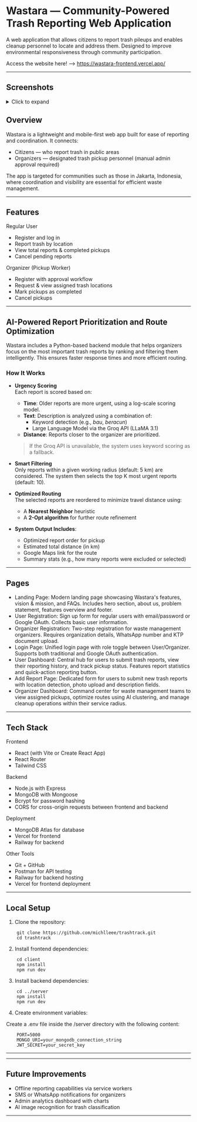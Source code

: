 # Wastara — Community-Powered Trash Reporting Web Application

A web application that allows citizens to report trash pileups and enables cleanup personnel to locate and address them. Designed to improve environmental responsiveness through community participation.

Access the website here! --> https://wastara-frontend.vercel.app/

---

## Screenshots

<details>
<summary>Click to expand</summary>

**Landing Page**  
<img width="1911" height="906" alt="Landing Page" src="https://github.com/user-attachments/assets/be9045cd-b3dc-478f-8498-cb0a87b3358b" />

**User Dashboard**  
<img width="1911" height="904" alt="User Dashboard" src="https://github.com/user-attachments/assets/88630113-3ef1-4196-9d36-387d683073da" />

**Organizer Dashboard**  
<img width="1901" height="902" alt="Organizer Dashboard" src="https://github.com/user-attachments/assets/484230f5-707d-482f-80bd-5cdfd015f63e" />

</details>

## Overview

Wastara is a lightweight and mobile-first web app built for ease of reporting and coordination. It connects:

- Citizens — who report trash in public areas
- Organizers — designated trash pickup personnel (manual admin approval required)

The app is targeted for communities such as those in Jakarta, Indonesia, where coordination and visibility are essential for efficient waste management.

---

## Features

Regular User

- Register and log in
- Report trash by location
- View total reports & completed pickups
- Cancel pending reports

Organizer (Pickup Worker)

- Register with approval workflow
- Request & view assigned trash locations
- Mark pickups as completed
- Cancel pickups

---

## AI-Powered Report Prioritization and Route Optimization

Wastara includes a Python-based backend module that helps organizers focus on the most important trash reports by ranking and filtering them intelligently. This ensures faster response times and more efficient routing.

### How It Works

- **Urgency Scoring**  
  Each report is scored based on:
  - **Time**: Older reports are more urgent, using a log-scale scoring model.
  - **Text**: Description is analyzed using a combination of:
    - Keyword detection (e.g., *bau*, *beracun*)
    - Large Language Model via the Groq API (LLaMA 3.1)
  - **Distance**: Reports closer to the organizer are prioritized.

  > If the Groq API is unavailable, the system uses keyword scoring as a fallback.

- **Smart Filtering**  
  Only reports within a given working radius (default: 5 km) are considered. The system then selects the top K most urgent reports (default: 10).

- **Optimized Routing**  
  The selected reports are reordered to minimize travel distance using:
  - A **Nearest Neighbor** heuristic
  - A **2-Opt algorithm** for further route refinement

- **System Output Includes**:
  - Optimized report order for pickup
  - Estimated total distance (in km)
  - Google Maps link for the route
  - Summary stats (e.g., how many reports were excluded or selected)

---

## Pages

- Landing Page:
Modern landing page showcasing Wastara's features, vision & mission, and FAQs. Includes hero section, about us, problem statement, features overview and footer.
- User Registration:
Sign up form for regular users with email/password or Google OAuth. Collects basic user information.
- Organizer Registration:
Two-step registration for waste management organizers. Requires organization details, WhatsApp number and KTP document upload.
- Login Page:
Unified login page with role toggle between User/Organizer. Supports both traditional and Google OAuth authentication.
- User Dashboard:
Central hub for users to submit trash reports, view their reporting history, and track pickup status. Features report statistics and quick-action reporting button.
- Add Report Page:
Dedicated form for users to submit new trash reports with location detection, photo upload and description fields.
- Organizer Dashboard:
Command center for waste management teams to view assigned pickups, optimize routes using AI clustering, and manage cleanup operations within their service radius.

---

## Tech Stack

Frontend

- React (with Vite or Create React App)
- React Router
- Tailwind CSS

Backend
- Node.js with Express
- MongoDB with Mongoose
- Bcrypt for password hashing
- CORS for cross-origin requests between frontend and backend

Deployment
- MongoDB Atlas for database
- Vercel for frontend
- Railway for backend

Other Tools
- Git + GitHub
- Postman for API testing
- Railway for backend hosting
- Vercel for frontend deployment

---

## Local Setup

1. Clone the repository:
```
    git clone https://github.com/michlleee/trashtrack.git
    cd trashtrack
```
2. Install frontend dependencies:
```
    cd client
    npm install
    npm run dev
```
3. Install backend dependencies:
```
    cd ../server
    npm install
    npm run dev
```
4. Create environment variables:

Create a .env file inside the /server directory with the following content:
```
    PORT=5000
    MONGO_URI=your_mongodb_connection_string
    JWT_SECRET=your_secret_key
```
---

---

## Future Improvements

- Offline reporting capabilities via service workers
- SMS or WhatsApp notifications for organizers
- Admin analytics dashboard with charts
- AI image recognition for trash classification

---
